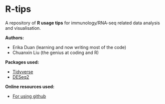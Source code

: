 # R-tips
A repository of **R usage tips** for immunology/RNA-seq related data analysis and visualisation.

**Authors:** 

* Erika Duan (learning and now writing most of the code)
* Chuanxin Liu (the genius at coding and R)
 
**Packages used:**

* [Tidyverse](https://www.tidyverse.org/packages/)
* [DESeq2](https://bioconductor.org/packages/release/bioc/html/DESeq2.html)

**Online resources used:** 

* [For using github](https://jennybc.github.io/2014-05-12-ubc/ubc-r/session03_git.html)
